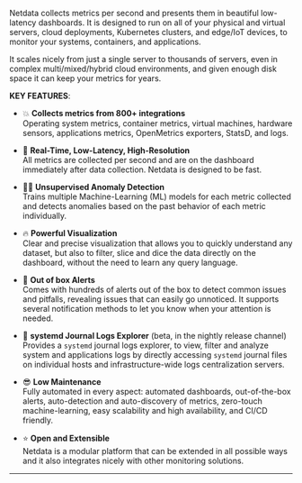 Netdata collects metrics per second and presents them in beautiful low-latency dashboards. It is designed to run on all of your physical and virtual servers, cloud deployments, Kubernetes clusters, and edge/IoT devices, to monitor your systems, containers, and applications.

It scales nicely from just a single server to thousands of servers, even in complex multi/mixed/hybrid cloud environments, and given enough disk space it can keep your metrics for years.

**KEY FEATURES**:<br/>

- 💥 **Collects metrics from 800+ integrations**<br/>
  Operating system metrics, container metrics, virtual machines, hardware sensors, applications metrics, OpenMetrics exporters, StatsD, and logs.
  
- 💪 **Real-Time, Low-Latency, High-Resolution**<br/>
  All metrics are collected per second and are on the dashboard immediately after data collection. Netdata is designed to be fast.

- 😶‍🌫️ **Unsupervised Anomaly Detection**<br/>
  Trains multiple Machine-Learning (ML) models for each metric collected and detects anomalies based on the past behavior of each metric individually.

- 🔥 **Powerful Visualization**<br/>
  Clear and precise visualization that allows you to quickly understand any dataset, but also to filter, slice and dice the data directly on the dashboard, without the need to learn any query language.

- 🔔 **Out of box Alerts**<br/>
  Comes with hundreds of alerts out of the box to detect common issues and pitfalls, revealing issues that can easily go unnoticed. It supports several notification methods to let you know when your attention is needed.

- 📖 **systemd Journal Logs Explorer** (beta, in the nightly release channel)<br/>
  Provides a `systemd` journal logs explorer, to view, filter and analyze system and applications logs by directly accessing `systemd` journal files on individual hosts and infrastructure-wide logs centralization servers.

- 😎 **Low Maintenance**<br/>
  Fully automated in every aspect: automated dashboards, out-of-the-box alerts, auto-detection and auto-discovery of metrics, zero-touch machine-learning, easy scalability and high availability, and CI/CD friendly.

- ⭐ **Open and Extensible**<br/>
  Netdata is a modular platform that can be extended in all possible ways and it also integrates nicely with other monitoring solutions.

---